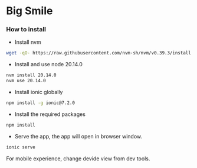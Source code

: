 # Big Smile


### How to install
- Install nvm
```sh
wget -qO- https://raw.githubusercontent.com/nvm-sh/nvm/v0.39.3/install.sh | bash
```

- Install and use node 20.14.0
```sh
nvm install 20.14.0
nvm use 20.14.0
```

- Install ionic globally
```sh
npm install -g ionic@7.2.0
```

- Install the required packages
```sh
npm install
```

- Serve the app, the app will open in browser window.
```sh
ionic serve
```

For mobile experience, change devide view from dev tools.